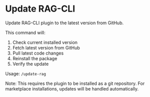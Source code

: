 # Update RAG-CLI

Update RAG-CLI plugin to the latest version from GitHub.

This command will:
1. Check current installed version
2. Fetch latest version from GitHub
3. Pull latest code changes
4. Reinstall the package
5. Verify the update

Usage: `/update-rag`

Note: This requires the plugin to be installed as a git repository.
For marketplace installations, updates will be handled automatically.
